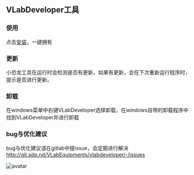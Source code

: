 ## VLabDeveloper工具

### 使用
点击[安装][1]，一键拥有

### 更新
小恐龙工具在运行时会检测是否有更新，如果有更新，会在下次重新运行程序时，提示是否进行更新。

### 卸载
在windows菜单中右键VLabDeveloper选择卸载，在windows自带的卸载程序中找到VLabDeveloper并进行卸载

### bug与优化建议

bug与优化建议请在gitlab中提issue，会定期进行解决
http://git.sdp.nd/VLabEquipments/vlabdeveloper/-/issues


![avatar](Icon.ico)

[1]: https://hohiyi.github.io/VLabDeveloper/VLabDeveloper.application